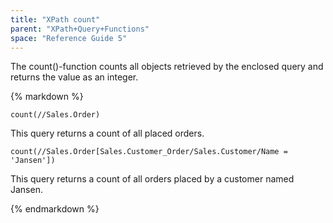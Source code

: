 ```yaml
---
title: "XPath count"
parent: "XPath+Query+Functions"
space: "Reference Guide 5"
---
```



The count()-function counts all objects retrieved by the enclosed query and returns the value as an integer.

<div class="alert alert-info">{% markdown %}

```
count(//Sales.Order)
```

This query returns a count of all placed orders.

```
count(//Sales.Order[Sales.Customer_Order/Sales.Customer/Name = 'Jansen'])
```

This query returns a count of all orders placed by a customer named Jansen.

{% endmarkdown %}</div>
